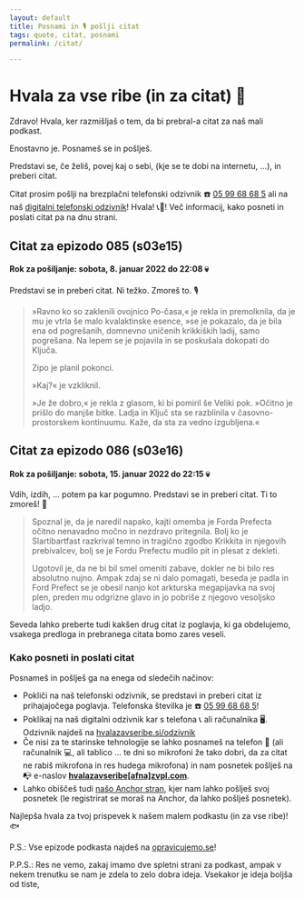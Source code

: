 ```yaml
---
layout: default
title: Posnami in 🎙 pošlji citat
tags: quote, citat, posnami
permalink: /citat/

---
```


# Hvala za vse ribe (in za citat) 🐬

Zdravo! Hvala, ker razmišljaš o tem, da bi prebral-a citat za naš mali podkast.

Enostavno je. Posnameš se in pošlješ.

Predstavi se, če želiš, povej kaj o sebi, (kje se te dobi na internetu, ...), in preberi citat.

Citat prosim pošlji na brezplačni telefonski odzivnik ☎️ <a href="tel:059968685" target="_blank" rel="noopener noreferrer">05 99 68 68 5</a> ali na naš <a href="https://hvalazavseribe.si/odzivnik/">digitalni telefonski odzivnik</a>! Hvala! 📞🙏! Več informacij, kako posneti in poslati citat pa na dnu strani.

## Citat za epizodo 085 (s03e15) 

#### Rok za pošiljanje: sobota, 8. januar 2022 do 22:08 💀

Predstavi se in preberi citat. Ni težko. Zmoreš to. 🎙 

<blockquote>
  <p>»Ravno ko so zaklenili ovojnico Po-časa,« je rekla in premolknila, da je mu je vtrla še malo kvalaktinske esence, »se je pokazalo, da je bila ena od pogrešanih, domnevno uničenih krikkiških ladij, samo pogrešana. Na lepem se je pojavila in se poskušala dokopati do Ključa.</p>
  <p>Zipo je planil pokonci.</p>
  <p>»Kaj?« je vzkliknil.</p>
  <p>»Je že dobro,« je rekla z glasom, ki bi pomiril še Veliki pok. »Očitno je prišlo do manjše bitke. Ladja in Ključ sta se razblinila v časovno-prostorskem kontinuumu. Kaže, da sta za vedno izgubljena.«</p>
</blockquote>

## Citat za epizodo 086 (s03e16)

#### Rok za pošiljanje: sobota, 15. januar 2022 do 22:15 💀

Vdih, izdih, ... potem pa kar pogumno. Predstavi se in preberi citat. Ti to zmoreš! 💪

<blockquote>
  <p>Spoznal je, da je naredil napako, kajti omemba je Forda Prefecta očitno nenavadno močno in nezdravo pritegnila. Bolj ko je Slartibartfast razkrival temno in tragično zgodbo Krikkita in njegovih prebivalcev, bolj se je Fordu Prefectu mudilo pit in plesat z dekleti.</p>
  <p>Ugotovil je, da ne bi bil smel omeniti zabave, dokler ne bi bilo res absolutno nujno. Ampak zdaj se ni dalo pomagati, beseda je padla in Ford Prefect se je obesil nanjo kot arkturska megapijavka na svoj plen, preden mu odgrizne glavo in jo pobriše z njegovo vesoljsko ladjo.</p>
</blockquote>

Seveda lahko preberte tudi kakšen drug citat iz poglavja, ki ga obdelujemo, vsakega predloga in prebranega citata bomo zares veseli.

### Kako posneti in poslati citat

Posnameš in pošlješ ga na enega od sledečih načinov:

- Pokliči na naš telefonski odzivnik, se predstavi in preberi citat iz prihajajočega poglavja. Telefonska številka je ☎️ <a href="tel:059968685" target="_blank" rel="noopener noreferrer">05 99 68 68 5</a>!
- Poklikaj na naš digitalni odzivnik kar s telefona 📞 ali računalnika 🖥. Odzivnik najdeš na <a href="https://hvalazavseribe.si/odzivnik/" target="_blank">hvalazavseribe.si/odzivnik</a>
- Če nisi za te starinske tehnologije se lahko posnameš na telefon 📱 (ali računalnik 💻, ali tablico ... te dni so mikrofoni že tako dobri, da za citat ne rabiš mikrofona in res hudega mikrofona) in nam posnetek pošlješ na 📭 e-naslov **<a href="javascript:location='mailto:\u0068\u0076\u0061\u006c\u0061\u007a\u0061\u0076\u0073\u0065\u0072\u0069\u0062\u0065\u0040\u007a\u0076\u0070\u006c\u002e\u0063\u006f\u006d';void 0">hvalazavseribe[afna]zvpl.com</a>**.
- Lahko obiščeš tudi [našo Anchor stran](https://anchor.fm/opravicujemose), kjer nam lahko pošlješ svoj posnetek (le registrirat se moraš na Anchor, da lahko pošlješ posnetek). 

Najlepša hvala za tvoj prispevek k našem malem podkastu (in za vse ribe)! 🐟

P.S.: Vse epizode podkasta najdeš na [opravicujemo.se](https://opravicujemo.se/)!

P.P.S.: Res ne vemo, zakaj imamo dve spletni strani za podkast, ampak v nekem trenutku se nam je zdela to zelo dobra ideja. Vsekakor je ideja boljša od tiste, 